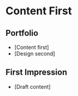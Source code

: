 # Content First

## Portfolio

- [Content first]
- [Design second]

## First Impression

- [Draft content]

